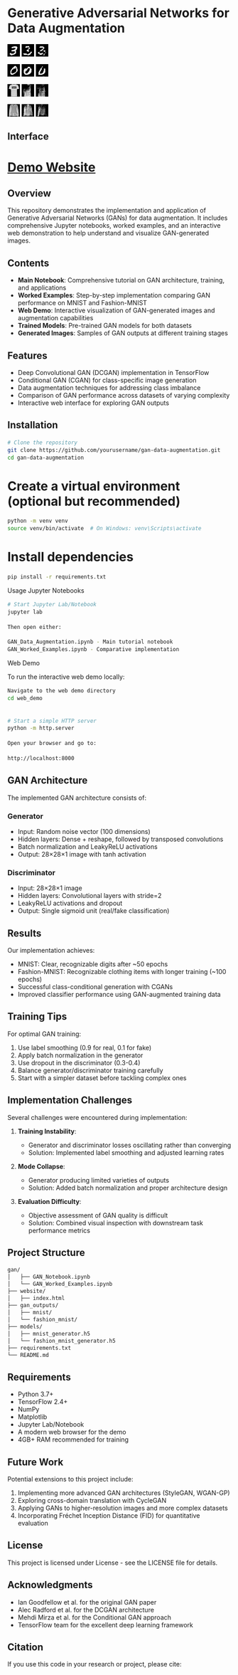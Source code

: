 # Generative Adversarial Networks for Data Augmentation

![GAN Generated MNIST Images](docs/gan_outputs/real_mnist_3.png)
![GAN Generated MNIST Images](docs/gan_outputs/gan_mnist_3.png)
![GAN Generated MNIST Images](docs/gan_outputs/aug_mnist_3_8.png)

![GAN Generated MNIST Images](docs/gan_outputs/real_mnist_0.png)
![GAN Generated MNIST Images](docs/gan_outputs/gan_mnist_0.png)
![GAN Generated MNIST Images](docs/gan_outputs/aug_mnist_0_8.png)

![GAN Generated MNIST Images](docs/gan_outputs/real_fashion_tshirt.png)
![GAN Generated MNIST Images](docs/gan_outputs/gan_fashion_tshirt.png)
![GAN Generated MNIST Images](docs/gan_outputs/aug_fashion_tshirt_8.png)

![GAN Generated MNIST Images](docs/gan_outputs/real_fashion_shirt.png)
![GAN Generated MNIST Images](docs/gan_outputs/gan_fashion_shirt.png)
![GAN Generated MNIST Images](docs/gan_outputs/aug_fashion_shirt_8.png)


## Interface

# [Demo Website](https://sathvikkv.github.io/Generative-Adversarial-Networks-GANs-/)



## Overview

This repository demonstrates the implementation and application of Generative Adversarial Networks (GANs) for data augmentation. It includes comprehensive Jupyter notebooks, worked examples, and an interactive web demonstration to help understand and visualize GAN-generated images.

## Contents

- **Main Notebook**: Comprehensive tutorial on GAN architecture, training, and applications
- **Worked Examples**: Step-by-step implementation comparing GAN performance on MNIST and Fashion-MNIST
- **Web Demo**: Interactive visualization of GAN-generated images and augmentation capabilities
- **Trained Models**: Pre-trained GAN models for both datasets
- **Generated Images**: Samples of GAN outputs at different training stages

## Features

- Deep Convolutional GAN (DCGAN) implementation in TensorFlow
- Conditional GAN (CGAN) for class-specific image generation
- Data augmentation techniques for addressing class imbalance
- Comparison of GAN performance across datasets of varying complexity
- Interactive web interface for exploring GAN outputs

## Installation

```bash
# Clone the repository
git clone https://github.com/yourusername/gan-data-augmentation.git
cd gan-data-augmentation
```

# Create a virtual environment (optional but recommended)
```bash
python -m venv venv
source venv/bin/activate  # On Windows: venv\Scripts\activate
```

# Install dependencies
```bash
pip install -r requirements.txt
```

Usage
Jupyter Notebooks
```bash
# Start Jupyter Lab/Notebook
jupyter lab

Then open either:

GAN_Data_Augmentation.ipynb - Main tutorial notebook
GAN_Worked_Examples.ipynb - Comparative implementation
```


Web Demo

To run the interactive web demo locally:
```bash
Navigate to the web demo directory
cd web_demo


# Start a simple HTTP server
python -m http.server

Open your browser and go to:

http://localhost:8000

```


## GAN Architecture

The implemented GAN architecture consists of:

### Generator
- Input: Random noise vector (100 dimensions)
- Hidden layers: Dense + reshape, followed by transposed convolutions
- Batch normalization and LeakyReLU activations
- Output: 28×28×1 image with tanh activation

### Discriminator
- Input: 28×28×1 image
- Hidden layers: Convolutional layers with stride=2
- LeakyReLU activations and dropout
- Output: Single sigmoid unit (real/fake classification)

## Results

Our implementation achieves:

- MNIST: Clear, recognizable digits after ~50 epochs
- Fashion-MNIST: Recognizable clothing items with longer training (~100 epochs)
- Successful class-conditional generation with CGANs
- Improved classifier performance using GAN-augmented training data

## Training Tips

For optimal GAN training:

1. Use label smoothing (0.9 for real, 0.1 for fake)
2. Apply batch normalization in the generator
3. Use dropout in the discriminator (0.3-0.4)
4. Balance generator/discriminator training carefully
5. Start with a simpler dataset before tackling complex ones

## Implementation Challenges

Several challenges were encountered during implementation:

1. **Training Instability**:
   - Generator and discriminator losses oscillating rather than converging
   - Solution: Implemented label smoothing and adjusted learning rates

2. **Mode Collapse**:
   - Generator producing limited varieties of outputs
   - Solution: Added batch normalization and proper architecture design

3. **Evaluation Difficulty**:
   - Objective assessment of GAN quality is difficult
   - Solution: Combined visual inspection with downstream task performance metrics

## Project Structure
```
gan/
│   ├── GAN_Notebook.ipynb
│   └── GAN_Worked_Examples.ipynb
├── website/
│   ├── index.html
├── gan_outputs/
│   ├── mnist/
│   └── fashion_mnist/
├── models/
│   ├── mnist_generator.h5
│   └── fashion_mnist_generator.h5
├── requirements.txt
└── README.md
```
## Requirements

- Python 3.7+
- TensorFlow 2.4+
- NumPy
- Matplotlib
- Jupyter Lab/Notebook
- A modern web browser for the demo
- 4GB+ RAM recommended for training

## Future Work

Potential extensions to this project include:
1. Implementing more advanced GAN architectures (StyleGAN, WGAN-GP)
2. Exploring cross-domain translation with CycleGAN
3. Applying GANs to higher-resolution images and more complex datasets
4. Incorporating Fréchet Inception Distance (FID) for quantitative evaluation

## License

This project is licensed under License - see the LICENSE file for details.

## Acknowledgments

- Ian Goodfellow et al. for the original GAN paper
- Alec Radford et al. for the DCGAN architecture
- Mehdi Mirza et al. for the Conditional GAN approach
- TensorFlow team for the excellent deep learning framework

## Citation

If you use this code in your research or project, please cite:
